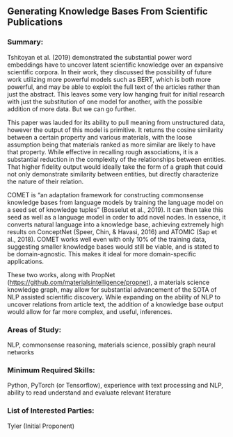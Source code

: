 ## Generating Knowledge Bases From Scientific Publications

### Summary: 
Tshitoyan et al. (2019) demonstrated the substantial power word embeddings have to uncover latent scientific knowledge over an expansive scientific corpora. In their work, they discussed the possibility of future work utilizing more powerful models such as BERT, which is both more powerful, and may be able to exploit the full text of the articles rather than just the abstract. This leaves some very low hanging fruit for initial research with just the substitution of one model for another, with the possible addition of more data. But we can go further.

This paper was lauded for its ability to pull meaning from unstructured data, however the output of this model is primitive. It returns the cosine similarity between a certain property and various materials, with the loose assumption being that materials ranked as more similar are likely to have that property. While effective in recalling rough associations, it is a substantial reduction in the complexity of the relationships between entities. That higher fidelity output would ideally take the form of a graph that could not only demonstrate similarity between entities, but directly characterize the nature of their relation. 

COMET is “an adaptation framework for constructing commonsense knowledge bases from language models by training the language model on a seed set of knowledge tuples” (Bosselut et al., 2019). It can then take this seed as well as a language model in order to add novel nodes. In essence, it converts natural language into a knowledge base, achieving extremely high results on ConceptNet (Speer, Chin, & Havasi, 2016) and ATOMIC (Sap et al., 2018). COMET works well even with only 10% of the training data, suggesting smaller knowledge bases would still be viable, and is stated to be domain-agnostic. This makes it ideal for more domain-specific applications.

These two works, along with PropNet (https://github.com/materialsintelligence/propnet), a materials science knowledge graph, may allow for substantial advancement of the SOTA of NLP assisted scientific discovery. While expanding on the ability of NLP to uncover relations from article text, the addition of a knowledge base output would allow for far more complex, and useful, inferences. 

### Areas of Study: 
NLP, commonsense reasoning, materials science, possilbly graph neural networks

### Minimum Required Skills: 
Python, PyTorch (or Tensorflow), experience with text processing and NLP, ability to read understand and evaluate relevant literature

### List of Interested Parties:
Tyler (Initial Proponent)
